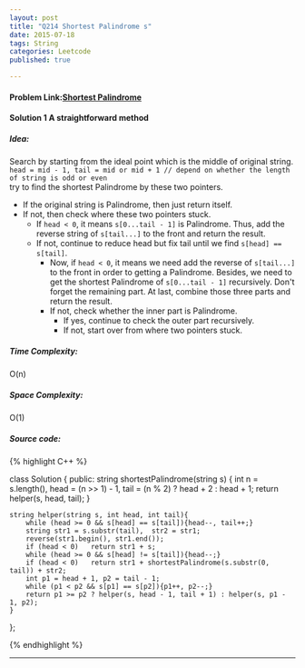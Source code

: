 ```yaml
---
layout: post
title: "Q214 Shortest Palindrome s"
date: 2015-07-18
tags: String
categories: Leetcode
published: true

---
```

#### Problem Link:[Shortest Palindrome ](https://leetcode.com/problems/shortest-palindrome/) 

#### Solution 1 A straightforward method

##### Idea:

Search by starting from the ideal point which is the middle of original string.     
`head = mid - 1, tail = mid or mid + 1 // depend on whether the length of string is odd or even`      
try to find the shortest Palindrome by these two pointers.     

* If the original string is Palindrome, then just return itself.       
* If not, then check where these two pointers stuck.     
    * If `head < 0`, it means `s[0...tail - 1]` is Palindrome. Thus, add the reverse string of `s[tail...]` to the front and return the result.        
    * If not, continue to reduce head but fix tail until we find `s[head] == s[tail]`.       
        * Now, if `head < 0`, it means we need add the reverse of `s[tail...]` to the front in order to getting a Palindrome. Besides, we need to get the shortest Palindrome of `s[0...tail - 1]` recursively. Don't forget the remaining part. At last, combine those three parts and return the result.       
        * If not, check whether the inner part is Palindrome.    
            * If yes, continue to check the outer part recursively.     
            * If not, start over from where two pointers stuck.        
   
##### Time Complexity:
O(n)

##### Space Complexity:
O(1)

##### Source code:
{% highlight C++ %}

class Solution {
public:
    string shortestPalindrome(string s) {
        int n = s.length(), head = (n >> 1) - 1, tail = (n % 2) ? head + 2 : head + 1;
        return helper(s, head, tail);
    }
    
    string helper(string s, int head, int tail){
        while (head >= 0 && s[head] == s[tail]){head--, tail++;}
        string str1 = s.substr(tail),  str2 = str1;
        reverse(str1.begin(), str1.end());
        if (head < 0)   return str1 + s;
        while (head >= 0 && s[head] != s[tail]){head--;}
        if (head < 0)   return str1 + shortestPalindrome(s.substr(0, tail)) + str2;
        int p1 = head + 1, p2 = tail - 1;
        while (p1 < p2 && s[p1] == s[p2]){p1++, p2--;}
        return p1 >= p2 ? helper(s, head - 1, tail + 1) : helper(s, p1 - 1, p2);
    }
};

{% endhighlight %}

---
